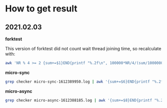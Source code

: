 # How to get result

## 2021.02.03

**forktest**

This version of forktest did not count wait thread joining time, so recalculate with:

```bash
awk 'NR % 4 >= 2 {sum+=$1}END{printf "%.2f\n", 100000*NR/4/(sum/1000000000)}' forktest-1612387485.log
```

**micro-sync**

```bash
grep checker micro-sync-1612389950.log | awk '{sum+=$6}END{printf "%.2f\n", 1000000*NR/sum*1000000000}'
```

**micro-async**

```bash
grep checker micro-async-1612388185.log | awk '{sum+=$8}END{printf "%.2f\n", sum/NR}'
```
